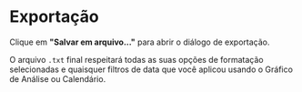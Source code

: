 # Exportação

Clique em **"Salvar em arquivo..."** para abrir o diálogo de exportação.

O arquivo `.txt` final respeitará todas as suas opções de formatação selecionadas e quaisquer filtros de data que você aplicou usando o Gráfico de Análise ou Calendário.

